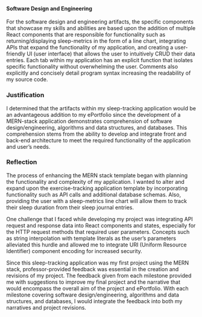 #### Software Design and Engineering
<p>For the software design and engineering artifacts, the specific components that showcase my skills and abilities are based upon the addition of multiple React components that are responsible for functionality such as returning/displaying sleep-metrics in the form of a line chart, integrating APIs that expand the functionality of my application, and creating a user-friendly UI (user interface) that allows the user to intuitively CRUD their data entries. Each tab within my application has an explicit function that isolates specific functionality without overwhelming the user. Comments also explicitly and concisely detail program syntax increasing the readability of my source code.</p>

### Justification
<p>I determined that the artifacts within my sleep-tracking application would be an advantageous addition to my ePortfolio since the development of a MERN-stack application demonstrates comprehension of software design/engineering, algorithms and data structures, and databases. This comprehension stems from the ability to develop and integrate front and back-end architecture to meet the required functionality of the application and user’s needs.</p>

### Reflection
<p>The process of enhancing the MERN stack template began with planning the functionality and complexity of my application. I wanted to alter and expand upon the exercise-tracking application template by incorporating functionality such as API calls and additional database schemas. Also, providing the user with a sleep-metrics line chart will allow them to track their sleep duration from their sleep journal entries.</p>
<p>One challenge that I faced while developing my project was integrating API request and response data into React components and states, especially for the HTTP request methods that required user parameters. Concepts such as string interpolation with template literals as the user’s parameters alleviated this hurdle and allowed me to integrate URI (Uniform Resource Identifier) component encoding for increased security.</p>
<p>Since this sleep-tracking application was my first project using the MERN stack, professor-provided feedback was essential in the creation and revisions of my project. The feedback given from each milestone provided me with suggestions to improve my final project and the narrative that would encompass the overall aim of the project and ePortfolio. With each milestone covering software design/engineering, algorithms and data structures, and databases, I would integrate the feedback into both my narratives and project revisions.</p>

